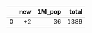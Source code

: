 |    |   new |   1M_pop |   total |
|---:|------:|---------:|--------:|
|  0 |    +2 |       36 |    1389 |